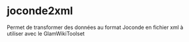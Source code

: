 # joconde2xml
Permet de transformer des données au format Joconde en fichier xml à utiliser avec le GlamWikiToolset
